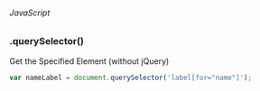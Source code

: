 ###### JavaScript
### .querySelector()

Get the Specified Element (without jQuery)
``` javascript
var nameLabel = document.querySelector('label[for="name"]');
```

